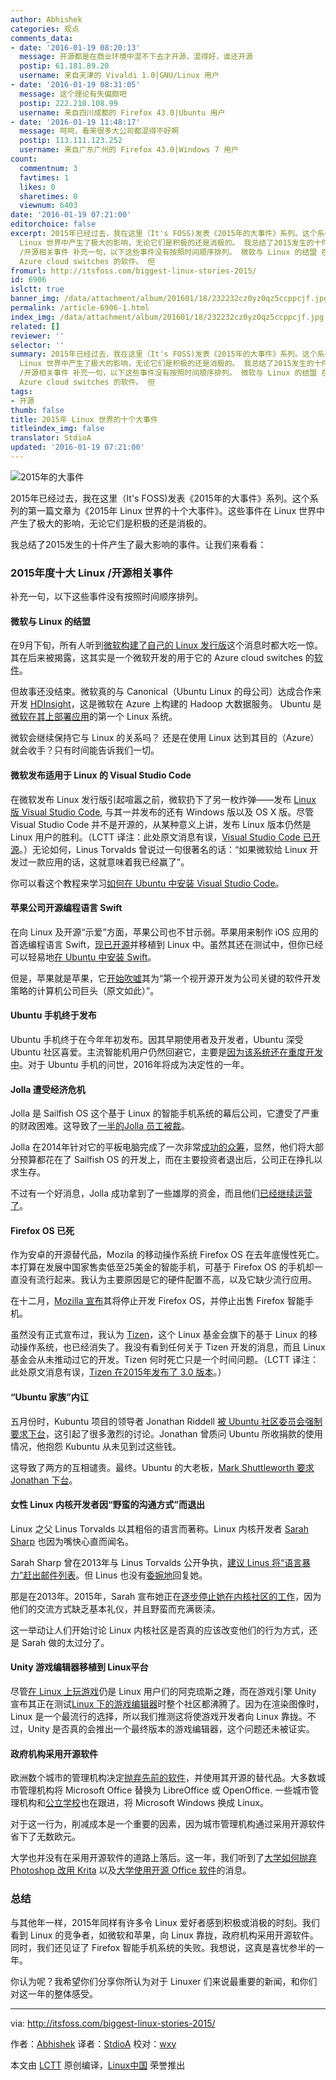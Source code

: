 ```yaml
---
author: Abhishek
categories: 观点
comments_data:
- date: '2016-01-19 08:20:13'
  message: 开源都是在商业环境中混不下去才开源，混得好，谁还开源
  postip: 61.181.89.20
  username: 来自天津的 Vivaldi 1.0|GNU/Linux 用户
- date: '2016-01-19 08:31:05'
  message: 这个理论有失偏颇吧
  postip: 222.210.108.99
  username: 来自四川成都的 Firefox 43.0|Ubuntu 用户
- date: '2016-01-19 11:48:17'
  message: 呵呵，看来很多大公司都混得不好啊
  postip: 113.111.123.252
  username: 来自广东广州的 Firefox 43.0|Windows 7 用户
count:
  commentnum: 3
  favtimes: 1
  likes: 0
  sharetimes: 0
  viewnum: 6403
date: '2016-01-19 07:21:00'
editorchoice: false
excerpt: 2015年已经过去，我在这里（It's FOSS)发表《2015年的大事件》系列。这个系列的第一篇文章为《2015年 Linux 世界的十个大事件》。这些事件在
  Linux 世界中产生了极大的影响，无论它们是积极的还是消极的。 我总结了2015发生的十件产生了最大影响的事件。让我们来看看： 2015年度十大 Linux
  /开源相关事件 补充一句，以下这些事件没有按照时间顺序排列。 微软与 Linux 的结盟 在9月下旬，所有人听到微软构建了自己的 Linux 发行版这个消息时都大吃一惊。其在后来被揭露，这其实是一个微软开发的用于它的
  Azure cloud switches 的软件。 但
fromurl: http://itsfoss.com/biggest-linux-stories-2015/
id: 6906
islctt: true
banner_img: /data/attachment/album/201601/18/232232cz0yz0qz5ccppcjf.jpg
permalink: /article-6906-1.html
index_img: /data/attachment/album/201601/18/232232cz0yz0qz5ccppcjf.jpg.thumb.jpg
related: []
reviewer: ''
selector: ''
summary: 2015年已经过去，我在这里（It's FOSS)发表《2015年的大事件》系列。这个系列的第一篇文章为《2015年 Linux 世界的十个大事件》。这些事件在
  Linux 世界中产生了极大的影响，无论它们是积极的还是消极的。 我总结了2015发生的十件产生了最大影响的事件。让我们来看看： 2015年度十大 Linux
  /开源相关事件 补充一句，以下这些事件没有按照时间顺序排列。 微软与 Linux 的结盟 在9月下旬，所有人听到微软构建了自己的 Linux 发行版这个消息时都大吃一惊。其在后来被揭露，这其实是一个微软开发的用于它的
  Azure cloud switches 的软件。 但
tags:
- 开源
thumb: false
title: 2015年 Linux 世界的十个大事件
titleindex_img: false
translator: StdioA
updated: '2016-01-19 07:21:00'
---
```


![2015年的大事件](/data/attachment/album/201601/18/232232cz0yz0qz5ccppcjf.jpg)


2015年已经过去，我在这里（It's FOSS)发表《2015年的大事件》系列。这个系列的第一篇文章为《2015年 Linux 世界的十个大事件》。这些事件在 Linux 世界中产生了极大的影响，无论它们是积极的还是消极的。


我总结了2015发生的十件产生了最大影响的事件。让我们来看看：


### 2015年度十大 Linux /开源相关事件


补充一句，以下这些事件没有按照时间顺序排列。


#### 微软与 Linux 的结盟


在9月下旬，所有人听到[微软构建了自己的 Linux 发行版](/article-6269-1.html)这个消息时都大吃一惊。其在后来被揭露，这其实是一个微软开发的用于它的 Azure cloud switches 的[软件](http://arstechnica.com/information-technology/2015/09/microsoft-has-built-software-but-not-a-linux-distribution-for-its-software-switches/)。


但故事还没结束。微软真的与 Canonical（Ubuntu Linux 的母公司）达成合作来开发 [HDInsight](https://azure.microsoft.com/en-us/services/hdinsight/)，这是微软在 Azure 上构建的 Hadoop 大数据服务。 Ubuntu 是[微软在其上部署应用](http://www.zdnet.com/article/microsoft-deploys-first-major-server-application-on-ubuntu-linux/)的第一个 Linux 系统。


微软会继续保持它与 Linux 的关系吗？ 还是在使用 Linux 达到其目的（Azure）就会收手？只有时间能告诉我们一切。


#### 微软发布适用于 Linux 的 Visual Studio Code


在微软发布 Linux 发行版引起喧嚣之前，微软扔下了另一枚炸弹——发布 [Linux 版 Visual Studio Code](/article-5376-1.html), 与其一并发布的还有 Windows 版以及 OS X 版。尽管 Visual Studio Code 并不是开源的，从某种意义上讲，发布 Linux 版本仍然是 Linux 用户的胜利。（LCTT 译注：此处原文消息有误，[Visual Studio Code 已开源](/article-6604-1.html)。）无论如何，Linus Torvalds 曾说过一句很著名的话：“如果微软给 Linux 开发过一款应用的话，这就意味着我已经赢了”。


你可以看这个教程来学习[如何在 Ubuntu 中安装 Visual Studio Code](/article-5423-1.html)。


#### 苹果公司开源编程语言 Swift


在向 Linux 及开源“示爱”方面，苹果公司也不甘示弱。苹果用来制作 iOS 应用的首选编程语言 Swift，[现已开源](/article-6689-1.html)并移植到 Linux 中。虽然其还在测试中，但你已经可以轻易地[在 Ubuntu 中安装 Swift](/article-6781-1.html)。


但是，苹果就是苹果，它[开始吹嘘](https://business.facebook.com/itsfoss/photos/pb.115098615297581.-2207520000.1450817108./634288916711879/?type=3&amp;theater)其为“第一个视开源开发为公司关键的软件开发策略的计算机公司巨头（原文如此）”。


#### Ubuntu 手机终于发布


Ubuntu 手机终于在今年年初发布。因其早期使用者及开发者，Ubuntu 深受 Ubuntu 社区喜爱。主流智能机用户仍然回避它，主要是[因为该系统还在重度开发中](http://www.engadget.com/2015/07/24/ubuntu-phone-review/)。对于 Ubuntu 手机的问世，2016年将成为决定性的一年。


#### Jolla 遭受经济危机


Jolla 是 Sailfish OS 这个基于 Linux 的智能手机系统的幕后公司，它遭受了严重的财政困难。这导致了[一半的Jolla 员工被裁](/article-6621-1.html)。


Jolla 在2014年针对它的平板电脑完成了一次非常[成功的众筹](https://www.indiegogo.com/projects/jolla-tablet-world-s-first-crowdsourced-tablet#/)，显然，他们将大部分预算都花在了 Sailfish OS 的开发上，而在主要投资者退出后，公司正在挣扎以求生存。


不过有一个好消息，Jolla 成功拿到了一些雄厚的资金，而且他们[已经继续运营了](/article-6757-1.html)。


#### Firefox OS 已死


作为安卓的开源替代品，Mozila 的移动操作系统 Firefox OS 在去年底慢性死亡。本打算在发展中国家售卖低至25美金的智能手机，可基于 Firefox OS 的手机却一直没有流行起来。我认为主要原因是它的硬件配置不高，以及它缺少流行应用。


在十二月，[Mozilla 宣布](/article-6800-1.html)其将停止开发 Firefox OS，并停止出售 Firefox 智能手机。


虽然没有正式宣布过，我认为 [Tizen](https://www.tizen.org/)，这个 Linux 基金会旗下的基于 Linux 的移动操作系统，也已经消失了。我没有看到任何关于 Tizen 开发的消息，而且 Linux 基金会从未推动过它的开发。Tizen 何时死亡只是一个时间问题。（LCTT 译注：此处原文消息有误，[Tizen 在2015年发布了 3.0 版本](/article-6261-1.html)。）


#### “Ubuntu 家族”内讧


五月份时，Kubuntu 项目的领导者 Jonathan Riddell [被 Ubuntu 社区委员会强制要求下台](/article-5529-1.html)，这引起了很多激烈的讨论。Jonathan 曾质问 Ubuntu 所收捐款的使用情况，他抱怨 Kubuntu 从未见到过这些钱。


这导致了两方的互相谴责。最终。Ubuntu 的大老板，[Mark Shuttleworth 要求 Jonathan 下台](http://www.cio.com/article/2926838/linux/mark-shuttleworth-ubuntu-community-council-ask-kubuntu-developer-to-step-down-as-leader.html)。


#### 女性 Linux 内核开发者因“野蛮的沟通方式”而退出


Linux 之父 Linus Torvalds 以其粗俗的语言而著称。Linux 内核开发者 [Sarah Sharp](http://sarah.thesharps.us/) 也因为嘴快心直而闻名。


Sarah Sharp 曾在2013年与 Linus Torvalds 公开争执，[建议 Linus 将“语言暴力”赶出邮件列表](http://www.techeye.net/chips/linus-torvalds-and-intel-woman-in-sweary-spat)。但 Linus 也没有[委婉地](http://marc.info/?l=linux-kernel&amp;m=137392506516022&amp;w=2)回复她。


那是在2013年。2015年，Sarah 宣布她正在[逐步停止她在内核社区的工作](/article-6361-1.html)，因为他们的交流方式缺乏基本礼仪，并且野蛮而充满亵渎。


这一举动让人们开始讨论 Linux 内核社区是否真的应该改变他们的行为方式，还是 Sarah 做的太过分了。


#### Unity 游戏编辑器移植到 Linux平台


尽管[在 Linux 上玩游戏](/article-6258-1.html)仍是 Linux 用户们的阿克琉斯之踵，而在游戏引擎 Unity 宣布其正在测试[Linux 下的游戏编辑器](http://itsfoss.com/unity-gaming-engine-linux/)时整个社区都沸腾了。因为在渲染图像时，Linux 是一个最流行的选择，所以我们推测这将使游戏开发者向 Linux 靠拢。不过，Unity 是否真的会推出一个最终版本的游戏编辑器，这个问题还未被证实。


#### 政府机构采用开源软件


欧洲数个城市的管理机构决定[抛弃先前的软件](/article-6459-1.html)，并使用其开源的替代品。大多数城市管理机构将 Microsoft Office 替换为 LibreOffice 或 OpenOffice. 一些城市管理机构和[公立学校](http://itsfoss.com/spanish-school-ditches-windows-ubuntu/)也在跟进，将 Microsoft Windows 换成 Linux。


对于这一行为，削减成本是一个重要的因素，因为城市管理机构通过采用开源软件省下了无数欧元。


大学也并没有在采用开源软件的道路上落后。这一年，我们听到了[大学如何抛弃 Photoshop 改用 Krita](http://itsfoss.com/french-university-dumps-adobe-photoshop-open-source-app-krita/) 以及[大学使用开源 Office 软件](http://itsfoss.com/hungarian-universities-switch-eurooffice/)的消息。


### 总结


与其他年一样，2015年同样有许多令 Linux 爱好者感到积极或消极的时刻。我们看到 Linux 的竞争者，如微软和苹果，向 Linux 靠拢，政府机构采用开源软件。同时，我们还见证了 Firefox 智能手机系统的失败。我想说，这真是喜忧参半的一年。


你认为呢？我希望你们分享你所认为对于 Linuxer 们来说最重要的新闻，和你们对这一年的整体感受。




---


via: <http://itsfoss.com/biggest-linux-stories-2015/>


作者：[Abhishek](http://itsfoss.com/author/abhishek/) 译者：[StdioA](https://github.com/StdioA) 校对：[wxy](https://github.com/wxy)


本文由 [LCTT](https://github.com/LCTT/TranslateProject) 原创编译，[Linux中国](https://linux.cn/) 荣誉推出